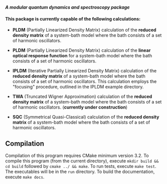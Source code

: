 __*A modular quantum dynamics and spectroscopy package*__

#### This package is currently capable of the following calculations:


* __PLDM__ (Partially Linearized Density Matrix) calculation of the __reduced density
 matrix__ of a system-bath model where the bath consists of a set of harmonic 
 oscillators.

* __PLDM__ (Partially Linearized Density Matrix) calculation of the __linear 
optical response function__ for a system-bath model where the bath consists 
of a set of harmonic oscillators.

* __IPLDM__ (Iterative Partially Linearized Density Matrix) calculation of the __reduced density
 matrix__ of a system-bath model where the bath consists of a set of harmonic 
 oscillators. This calculation employs the "focusing" procedure, outlined in the IPLDM example directory.

* __TWA__ (Truncated Wigner Approximation) calculation of the __reduced density matrix__ 
of a system-bath model where the bath consists of a set of harmonic oscillators.
(__currently under construction__)

* __SQC__ (Symmetrical Quasi-Classical) calculation of the __reduced density matrix__ 
of a system-bath model where the bath consists of a set of harmonic oscillators. 

## Compilation

Compilation of this program requires CMake minimum version 3.2. 
To compile this program (from the current directory), execute `mkdir build && cd build` 
followed by `cmake ../ && make`. To run tests, execute `make test`. The executables 
will be in the `run` directory. To build the documentation, execute `make docs`.